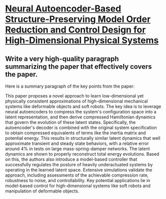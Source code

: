 # [Neural Autoencoder-Based Structure-Preserving Model Order Reduction and   Control Design for High-Dimensional Physical Systems](https://arxiv.org/abs/2312.06256)

## Write a very high-quality paragraph summarizing the paper that effectively covers the paper.

 Here is a summary paragraph of the key points from the paper:

This paper proposes a novel approach to learn low-dimensional yet physically consistent approximations of high-dimensional mechanical systems like deformable objects and soft robots. The key idea is to leverage neural autoencoders to compress the system's configuration space into a latent representation, and then derive compressed Hamiltonian dynamics that govern the evolution of these latent states. Specifically, the autoencoder's decoder is combined with the original system specification to obtain compressed equivalents of terms like the inertia matrix and potential energy. This results in structurally similar latent dynamics that well approximate transient and steady state behaviors, with a relative error around 4% in tests on large mass-spring-damper networks. The latent dynamics are shown to properly reconstruct total energy evolutions. Based on this, the authors also introduce a model-based controller that successfully regulates the posture of heavily underactuated systems by operating in the learned latent space. Extensive simulations validate the approach, including assessments of the achievable compression rate, robustness to noise, and controllability. Key potential applications lie in model-based control for high-dimensional systems like soft robots and manipulation of deformable objects.
